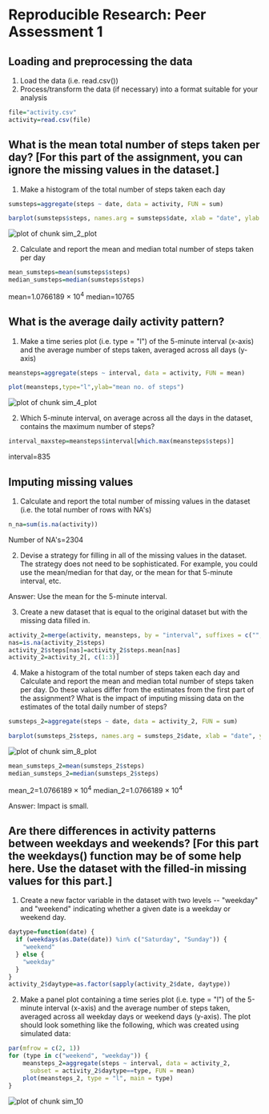 # Reproducible Research: Peer Assessment 1
 
## Loading and preprocessing the data

1. Load the data (i.e. read.csv())
2. Process/transform the data (if necessary) into a format suitable for your analysis


```r
file="activity.csv"
activity=read.csv(file)
```
## What is the mean total number of steps taken per day? [For this part of the assignment, you can ignore the missing values in the dataset.]

1. Make a histogram of the total number of steps taken each day


```r
sumsteps=aggregate(steps ~ date, data = activity, FUN = sum)
```

```r
barplot(sumsteps$steps, names.arg = sumsteps$date, xlab = "date", ylab = "no. of steps")
```

![plot of chunk sim_2_plot](figure/sim_2_plot-1.png) 

2. Calculate and report the mean and median total number of steps taken per day


```r
mean_sumsteps=mean(sumsteps$steps)
median_sumsteps=median(sumsteps$steps)
```
mean=1.0766189 &times; 10<sup>4</sup>
median=10765

## What is the average daily activity pattern?

1. Make a time series plot (i.e. type = "l") of the 5-minute interval (x-axis) and the average number of steps taken, averaged across all days (y-axis)


```r
meansteps=aggregate(steps ~ interval, data = activity, FUN = mean)
```

```r
plot(meansteps,type="l",ylab="mean no. of steps")
```

![plot of chunk sim_4_plot](figure/sim_4_plot-1.png) 

2. Which 5-minute interval, on average across all the days in the dataset, contains the maximum number of steps?


```r
interval_maxstep=meansteps$interval[which.max(meansteps$steps)]
```
interval=835

## Imputing missing values

1. Calculate and report the total number of missing values in the dataset (i.e. the total number of rows with NA's)


```r
n_na=sum(is.na(activity))
```
Number of NA's=2304

2. Devise a strategy for filling in all of the missing values in the dataset. The strategy does not need to be sophisticated. For example, you could use the mean/median for that day, or the mean for that 5-minute interval, etc.

Answer: Use the mean for the 5-minute interval.

3. Create a new dataset that is equal to the original dataset but with the missing data filled in.


```r
activity_2=merge(activity, meansteps, by = "interval", suffixes = c("", ".mean"))
nas=is.na(activity_2$steps)
activity_2$steps[nas]=activity_2$steps.mean[nas]
activity_2=activity_2[, c(1:3)]
```

4. Make a histogram of the total number of steps taken each day and Calculate and report the mean and median total number of steps taken per day. Do these values differ from the estimates from the first part of the assignment? What is the impact of imputing missing data on the estimates of the total daily number of steps?


```r
sumsteps_2=aggregate(steps ~ date, data = activity_2, FUN = sum)
```

```r
barplot(sumsteps_2$steps, names.arg = sumsteps_2$date, xlab = "date", ylab = "no. of steps")
```

![plot of chunk sim_8_plot](figure/sim_8_plot-1.png) 

```r
mean_sumsteps_2=mean(sumsteps_2$steps)
median_sumsteps_2=median(sumsteps_2$steps)
```
mean_2=1.0766189 &times; 10<sup>4</sup>
median_2=1.0766189 &times; 10<sup>4</sup>

Answer: Impact is small.

## Are there differences in activity patterns between weekdays and weekends? [For this part the weekdays() function may be of some help here. Use the dataset with the filled-in missing values for this part.]

1. Create a new factor variable in the dataset with two levels -- "weekday" and "weekend" indicating whether a given date is a weekday or weekend day.


```r
daytype=function(date) {
  if (weekdays(as.Date(date)) %in% c("Saturday", "Sunday")) {
    "weekend"
  } else {
    "weekday"
  }
}
activity_2$daytype=as.factor(sapply(activity_2$date, daytype))
```

2. Make a panel plot containing a time series plot (i.e. type = "l") of the 5-minute interval (x-axis) and the average number of steps taken, averaged across all weekday days or weekend days (y-axis). The plot should look something like the following, which was created using simulated data:


```r
par(mfrow = c(2, 1))
for (type in c("weekend", "weekday")) {
    meansteps_2=aggregate(steps ~ interval, data = activity_2, 
      subset = activity_2$daytype==type, FUN = mean)
    plot(meansteps_2, type = "l", main = type)
}
```

![plot of chunk sim_10](figure/sim_10-1.png) 
